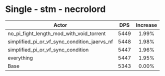 # Single - stm - necrolord
| Actor | DPS | Increase |
|---|:---:|:---:|
|no_pi_fight_length_mod_with_void_torrent|5449|1.99%|
|simplified_pi_or_vf_sync_condition_jaervs_nf|5448|1.98%|
|simplified_pi_or_vf_sync_condition|5447|1.96%|
|everything|5447|1.95%|
|Base|5343|0.00%|
